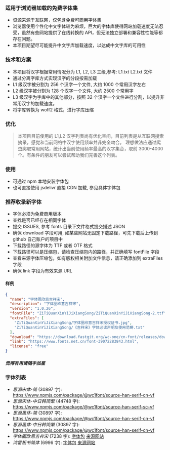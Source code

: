 ### 适用于浏览器加载的免费字体集

- 资源来源于互联网，仅包含免费可商用字体集
- 浏览器使用个性化中文字体较为麻烦，巨大的字体库使得网站加载速度无法忍受，虽然有些网站提供了在线转换的 API，但无法独立部署和兼容性性能等都存在问题。
- 本项目期望尽可能提升中文字库加载速度，以达成中文字库的可用性

### 技术和方案

- 本项目将汉字根据常用情况分为 L1, L2, L3 三级,参考: L1.txt L2.txt 文件
- 通过分离字库方式实现汉字的分段按需加载
- L1 级汉字被分割为 256 个汉字一个文件, 大约 1000 个常用汉字左右
- L2 级汉字被分割为 128 个汉字一个文件, 大约 2500 个常用字
- L3 级汉字为字库中的其他部分，按照 32 个汉字一个文件进行分割，以提升非常用汉字的加载速度。
- 将字库转换为 woff2 格式，进行字库压缩

### 优化

> 本项目目前使用的 L1,L2 汉字列表尚有优化空间，目前列表是从互联网搜索摘录，感觉和当前网络中汉字使用频率并非完全吻合。
> 理想做法应通过爬虫爬取常用网站，统计出当前使用频率最高的汉字集合，取前 3000-4000 个。有条件的朋友可以尝试帮助我们完善这个列表。

### 使用

- 可通过 npm 本地安装字体包
- 也可直接使用 jsdelivr 直接 CDN 加载, 参见具体字体包

### 推荐收录新字体

- 字体必须为免费商用版本
- 查找是否已经存在相同字体
- 提交 ISSUES, 参考 fonts 目录下文件格式提交描述 JSON
- 确保 download 字段可用, 如某些网站无固定下载路径，可先下载后上传到 github 自己账户的项目中
- 下载路径的源字体为 TTF 或者 OTF 格式
- 下载路径可以是压缩包，请检查压缩包内的路径，并正确填写 fontFile 字段
- 查看来源字体压缩包，如有版权相关附加文件信息，请正确添加到 extraFiles 字段
- 确保 link 字段为有效来源 URL

#### 样例

```json
{
  "name": "字体圈欣意吉祥宋",
  "description": "字体圈欣意吉祥宋",
  "version": "1.0.26",
  "fontFile": "ZiTiQuanXinYiJiXiangSong/ZiTiQuanXinYiJiXiangSong-2.ttf",
  "extraFiles": [
    "ZiTiQuanXinYiJiXiangSong/字体圈欣意吉祥宋授权证书.jpg",
    "ZiTiQuanXinYiJiXiangSong/《吉祥宋》字体必读声明及使用范畴.txt"
  ],
  "download": "https://download.fastgit.org/wc-one/cn-font/releases/download/init/ZiTiQuanXinYiJiXiangSong.zip",
  "link": "https://www.fonts.net.cn/font-39072283843.html",
  "license": "free"
}
```

##### 觉得有用请随手加星

### 字体列表

- _思源宋体-简_ (30897 字): https://www.npmjs.com/package/@wc1font/source-han-serif-cn-vf
- _思源宋体-中日韩简繁_ (44748 字): https://www.npmjs.com/package/@wc1font/source-han-serif-sc-vf
- _思源黑体-简_ (30897 字): https://www.npmjs.com/package/@wc1font/source-han-serif-cn-vf
- _思源黑体-中日韩简繁_ (30897 字): https://www.npmjs.com/package/@wc1font/source-han-serif-cn-vf
- _字体圈欣意吉祥宋_ (7238 字): [字体包](https://www.npmjs.com/package/@wc1font/fontquan-xin-yi-ji-xiang-song) [来源网站](https://www.fonts.net.cn/font-39072283843.html)
- _鸿雷板书简体_ (6996 字): [字体包](https://www.npmjs.com/package/@wc1font/honglei-sim) [来源网站](https://www.fonts.net.cn/font-38386302876.html)

